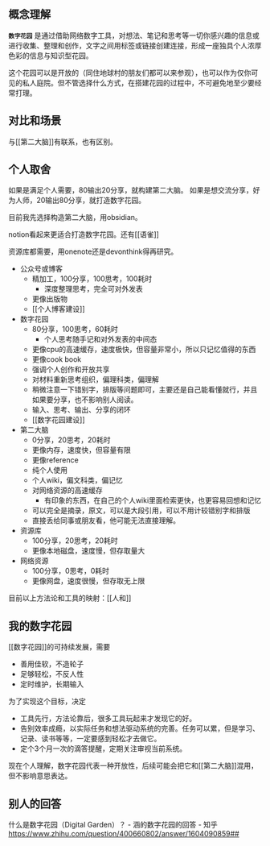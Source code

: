 ## 概念理解

**`数字花园`** 是通过借助网络数字工具，对想法、笔记和思考等一切你感兴趣的信息或进行收集、整理和创作，文字之间用标签或链接创建连接，形成一座独具个人浓厚色彩的信息与知识型花园。

这个花园可以是开放的（同住地球村的朋友们都可以来参观），也可以作为仅你可见的私人庭院。但不管选择什么方式，在搭建花园的过程中，不可避免地至少要经常打理。

## 对比和场景

与[[第二大脑]]有联系，也有区别。

## 个人取舍

如果是满足个人需要，80输出20分享，就构建第二大脑。
如果是想交流分享，好为人师，20输出80分享，就打造数字花园。

目前我先选择构造第二大脑，用obsidian。

notion看起来更适合打造数字花园。还有[[语雀]]

资源库都需要，用onenote还是devonthink得再研究。

- 公众号或博客
	- 精加工，100分享，100思考，100耗时
		- 深度整理思考，完全可对外发表
	- 更像出版物
	- [[个人博客建设]]
- 数字花园
	- 80分享，100思考，60耗时
		- 个人思考随手记和对外发表的中间态
	- 更像cpu的高速缓存，速度极快，但容量非常小，所以只记忆值得的东西
	- 更像cook book
	- 强调个人创作和开放共享
	- 对材料重新思考组织，偏理科类，偏理解
	- 稍微注意一下错别字，排版等问题即可，主要还是自己能看懂就行，并且如果要分享，也不影响别人阅读。
	- 输入、思考、输出、分享的闭环
	- [[数字花园建设]]
- 第二大脑
	- 0分享，20思考，20耗时
	- 更像内存，速度快，但容量有限
	- 更像reference
	- 纯个人使用
	- 个人wiki，偏文科类，偏记忆
	- 对网络资源的高速缓存
		- 有印象的东西，在自己的个人wiki里面检索更快，也更容易回想和记忆
	- 可以完全是摘录，原文，可以是大段引用，可以不用计较错别字和排版
	- 直接丢给同事或朋友看，他可能无法直接理解。
- 资源库
	- 100分享，20思考，20耗时
	- 更像本地磁盘，速度慢，但存取量大
- 网络资源
	- 100分享，0思考，0耗时
	- 更像网盘，速度很慢，但存取无上限

目前以上方法论和工具的映射：[[人和]]

## 我的数字花园

[[数字花园]]的可持续发展，需要
- 善用佳软，不造轮子
- 足够轻松，不反人性
- 定时维护，长期输入

为了实现这个目标，决定
- 工具先行，方法论靠后，很多工具玩起来才发现它的好。
- 告别效率成瘾，以实际任务和想法驱动系统的完善。任务可以累，但是学习、记录、读书等等，一定要感到轻松才去做它。
- 定个3个月一次的滴答提醒，定期关注审视当前系统。

现在个人理解，数字花园代表一种开放性，后续可能会把它和[[第二大脑]]混用，但不影响意思表达。

## 别人的回答

什么是数字花园（Digital Garden）？ - 涵的数字花园的回答 - 知乎 https://www.zhihu.com/question/400660802/answer/1604090859##
